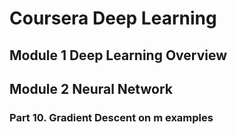 # Coursera Deep Learning

## Module 1 Deep Learning Overview

## Module 2 Neural Network
### Part 10. Gradient Descent on m examples
